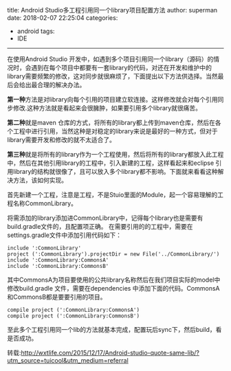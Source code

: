 title: Android Studio多工程引用同一个library项目配置方法
author: superman
date: 2018-02-07 22:25:04
categories:
- android
tags:
- IDE
---

在使用Android Studio 开发中，如遇到多个项目引用同一个library（源码）的情况时，会遇到在每个项目中都要有一套library的代码，对还在开发和维护中的library需要频繁的修改，这对同步就很麻烦了，下面提出以下方法供选择。当然最后会给出最合理的解决办法。
<!--more-->

**第一种**方法是对library向每个引用的项目建立软连接。这样修改就会对每个引用同步修改.这种方法就是看起来会很臃肿，如果要引用多个library就很痛苦。

**第二种**就是maven 仓库的方式，将所有的library都上传到maven仓库，然后在各个工程中进行引用，当然这种是对稳定的library来说是最好的一种方式，但对于library需要开发和修改的就不太适合了。

**第三种**就是将所有的library作为一个工程使用，然后将所有的library都放入此工程中，然后在其他引用library的工程中，引入新建的工程，这样看起来和eclipse 引用library的结构就很像了，且可以放入多个library都不影响。下面就来看看这种解决方法，该如何实现。

首先新建一个工程，注意是工程，不是Stuio里面的Module，起一个容易理解的工程名称CommonLibrary。

将需添加的library添加进CommonLibrary中，记得每个library也是需要有build.gradle文件的，且配置项正确。
在需要引用的的工程中，需要在settings.gradle文件中添加引用代码如下：
```
include ':CommonLibrary'
project (':CommonLibrary').projectDir = new File('../CommonLibrary/')
include ':CommonLibrary:CommonsA'
include ':CommonLibrary:CommonsB'
```

其中CommonsA为项目要使用的公共library名称然后在我们项目实际的model中修改build.gradle
文件，需要在dependencies
中添加下面的代码。CommonsA和CommonsB都是要要引用的项目。

```
compile project (':CommonLibrary:CommonsA')
compile project (':CommonLibrary:CommonsB')
```

至此多个工程引用同一个lib的方法就基本完成，配置玩后sync下，然后build，看是否成功。

转载:http://wxtlife.com/2015/12/17/Android-studio-quote-same-lib/?utm_source=tuicool&utm_medium=referral
